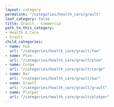 ```yaml
---
layout: category
permalink: "/categories/health_care/grault"
leaf_category: false
title: Grault - Commercia
path_to_this_category:
- Health & Care
- Grault
child_categories:
- name: Foo
  url: "/categories/health_care/grault/foo"
- name: Ploo
  url: "/categories/health_care/grault/ploo"
- name: Corge
  url: "/categories/health_care/grault/corge"
- name: Bar
  url: "/categories/health_care/grault/bar"
- name: Grault
  url: "/categories/health_care/grault/grault"
- name: Platpor
  url: "/categories/health_care/grault/platpor"
---
```

